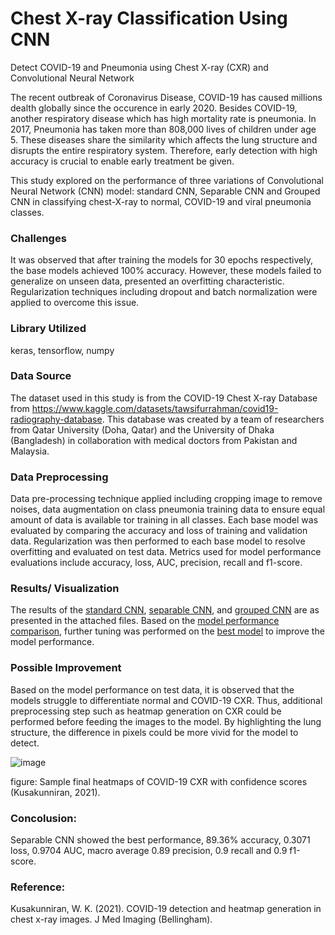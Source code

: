 # Chest X-ray Classification Using CNN
Detect COVID-19 and Pneumonia using Chest X-ray (CXR) and Convolutional Neural Network

The recent outbreak of Coronavirus Disease, COVID-19 has caused millions dealth globally since the occurence in early 2020. Besides COVID-19, another respiratory disease which has high mortality rate is pneumonia. In 2017, Pneumonia has taken more than 808,000 lives of children under age 5. These diseases share the similarity which affects the lung structure and disrupts the entire respiratory system. Therefore, early detection with high accuracy is crucial to enable early treatment be given. 

This study explored on the performance of three variations of Convolutional Neural Network (CNN) model: standard CNN, Separable CNN and Grouped CNN in classifying chest-X-ray to normal, COVID-19 and viral pneumonia classes. 

### Challenges
It was observed that after training the models for 30 epochs respectively, the base models achieved 100% accuracy. However, these models failed to generalize on unseen data, presented an overfitting characteristic. Regularization techniques including dropout and batch normalization were applied to overcome this issue. 

### Library Utilized
keras, tensorflow, numpy

### Data Source
The dataset used in this study is from the COVID-19 Chest X-ray Database from https://www.kaggle.com/datasets/tawsifurrahman/covid19-radiography-database. This database was created by a team of researchers from Qatar University (Doha, Qatar) and the University of Dhaka (Bangladesh) in collaboration with medical doctors from Pakistan and Malaysia.

### Data Preprocessing
Data pre-processing technique applied including cropping image to remove noises, data augmentation on class pneumonia training data to ensure equal amount of data is available tor training in all classes. Each base model was evaluated by comparing the accuracy and loss of training and validation data. Regularization was then performed to each base model to resolve overfitting and evaluated on test data. Metrics used for model performance evaluations include accuracy, loss, AUC, precision, recall and f1-score.

### Results/ Visualization
The results of the [standard CNN](https://github.com/suetteh/CXR-CNN/blob/main/Standard%20CNN.pdf), [separable CNN](https://github.com/suetteh/CXR-CNN/blob/main/Separable%20CNN.pdf), and [grouped CNN](https://github.com/suetteh/CXR-CNN/blob/main/Grouped%20CNN.pdf) are as presented in the attached files. Based on the [model performance comparison](https://github.com/suetteh/CXR-CNN/blob/main/Model%20Performance%20Comparison.pdf), further tuning was performed on the [best model](https://github.com/suetteh/CXR-CNN/blob/main/Tuning%20of%20Best%20Model.pdf) to improve the model performance.

### Possible Improvement
Based on the model performance on test data, it is observed that the models struggle to differentiate normal and COVID-19 CXR. Thus, additional preprocessing step such as heatmap generation on CXR could be performed before feeding the images to the model. By highlighting the lung structure, the difference in pixels could be more vivid for the model to detect. 

![image](https://github.com/suetteh/Chest-X-ray-Classification/assets/65590665/5b9a67ee-5145-4f8e-a56c-d9ab72cc2962)

figure: Sample final heatmaps of COVID-19 CXR with confidence scores (Kusakunniran, 2021).

### Concolusion:
Separable CNN showed the best performance, 89.36% accuracy, 0.3071 loss, 0.9704 AUC, macro average 0.89 precision, 0.9 recall and 0.9 f1-score.

### Reference:
Kusakunniran, W. K. (2021). COVID-19 detection and heatmap generation in chest x-ray images. J Med Imaging (Bellingham).

